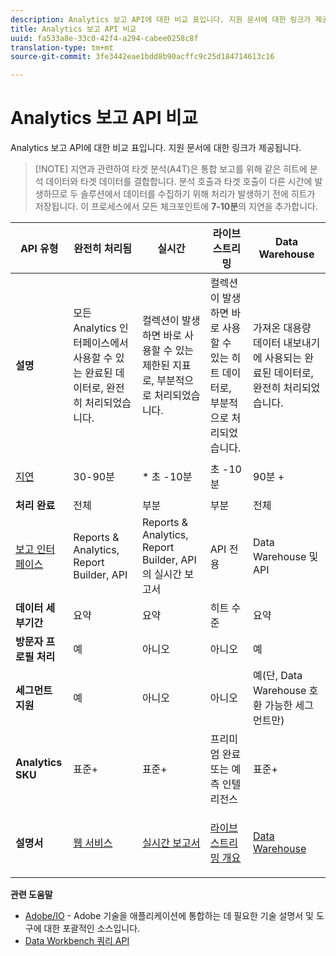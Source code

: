 ```yaml
---
description: Analytics 보고 API에 대한 비교 표입니다. 지원 문서에 대한 링크가 제공됩니다.
title: Analytics 보고 API 비교
uuid: fa533a8e-33c0-42f4-a294-cabee0258c8f
translation-type: tm+mt
source-git-commit: 3fe3442eae1bdd8b90acffc9c25d184714613c16

---
```



# Analytics 보고 API 비교

Analytics 보고 API에 대한 비교 표입니다. 지원 문서에 대한 링크가 제공됩니다.

>[!NOTE] 지연과 관련하여 타겟 분석(A4T)은 통합 보고를 위해 같은 히트에 분석 데이터와 타겟 데이터를 결합합니다. 분석 호출과 타겟 호출이 다른 시간에 발생하므로 두 솔루션에서 데이터를 수집하기 위해 처리가 발생하기 전에 히트가 저장됩니다. 이 프로세스에서 모든 체크포인트에 **7-10분**&#x200B;의 지연을 추가합니다.

<table id="table_7AF4FD678D494063ADF459B3CBC3EF3F"> 
 <thead> 
  <tr> 
   <th colname="col1" class="entry"> API 유형 </th> 
   <th colname="col2" class="entry"> 완전히 처리됨 </th> 
   <th colname="col3" class="entry"> 실시간 </th> 
   <th colname="col4" class="entry"> 라이브 스트리밍 </th> 
   <th colname="col5" class="entry"> Data Warehouse </th> 
  </tr> 
 </thead>
 <tbody> 
  <tr> 
   <td colname="col1"> <b>설명</b> </td> 
   <td colname="col2"> 모든 Analytics 인터페이스에서 사용할 수 있는 완료된 데이터로, 완전히 처리되었습니다. </td> 
   <td colname="col3"> 컬렉션이 발생하면 바로 사용할 수 있는 제한된 지표로, 부분적으로 처리되었습니다. </td> 
   <td colname="col4"> 컬렉션이 발생하면 바로 사용할 수 있는 히트 데이터로, 부분적으로 처리되었습니다. </td> 
   <td colname="col5"> 가져온 대용량 데이터 내보내기에 사용되는 완료된 데이터로, 완전히 처리되었습니다. </td> 
  </tr> 
  <tr> 
   <td colname="col1"> <p><a href="https://docs.adobe.com/content/help/en/analytics/technotes/latency.html"  > 지연</a> </p> </td> 
   <td colname="col2"> 30-90분 </td> 
   <td colname="col3"> * 초 -10분 </td> 
   <td colname="col4"> 초 -10분 </td> 
   <td colname="col5"> 90분 + </td> 
  </tr> 
  <tr> 
   <td colname="col1"> <b>처리 완료</b> </td> 
   <td colname="col2"> 전체 </td> 
   <td colname="col3"> 부분 </td> 
   <td colname="col4"> 부분 </td> 
   <td colname="col5"> 전체 </td> 
  </tr> 
  <tr> 
   <td colname="col1"> <a href="https://docs.adobe.com/content/help/ko-KR/analytics/landing/home.html"  > 보고 인터페이스</a> </td> 
   <td colname="col2"> Reports &amp; Analytics, Report Builder, API </td> 
   <td colname="col3"> Reports &amp; Analytics, Report Builder, API의 실시간 보고서 </td> 
   <td colname="col4"> API 전용 </td> 
   <td colname="col5"> Data Warehouse 및 API </td> 
  </tr> 
  <tr> 
   <td colname="col1"> <b>데이터 세부기간</b> </td> 
   <td colname="col2"> 요약 </td> 
   <td colname="col3"> 요약 </td> 
   <td colname="col4"> 히트 수준 </td> 
   <td colname="col5"> 요약 </td> 
  </tr> 
  <tr> 
   <td colname="col1"> <b>방문자 프로필 처리</b> </td> 
   <td colname="col2"> 예 </td> 
   <td colname="col3"> 아니오 </td> 
   <td colname="col4"> 아니오 </td> 
   <td colname="col5"> 예 </td> 
  </tr> 
  <tr> 
   <td colname="col1"> <b>세그먼트 지원</b> </td> 
   <td colname="col2"> 예 </td> 
   <td colname="col3"> 아니오 </td> 
   <td colname="col4"> 아니오 </td> 
   <td colname="col5"> 예(단, Data Warehouse 호환 가능한 세그먼트만) </td> 
  </tr> 
  <tr> 
   <td colname="col1"> <b>Analytics SKU</b> </td> 
   <td colname="col2"> 표준+ </td> 
   <td colname="col3"> 표준+ </td> 
   <td colname="col4"> 프리미엄 완료 또는 예측 인텔리전스 </td> 
   <td colname="col5"> 표준+ </td> 
  </tr> 
  <tr> 
   <td colname="col1"> <b>설명서</b> </td> 
   <td colname="col2"> <p> <a href="https://marketing.adobe.com/developer/documentation/analytics-reporting-1-4/get-started%E2%80%8B"  > 웹 서비스</a> </p> </td> 
   <td colname="col3"> <p> <a href="https://marketing.adobe.com/developer/documentation/analytics-reporting-1-4/real-time"  > 실시간 보고서</a> </p> </td> 
   <td colname="col4"> <p> <a href="https://marketing.adobe.com/developer/documentation/analytics-live-stream/overview-1%E2%80%8B"  > 라이브 스트리밍 개요</a> </p> </td> 
   <td colname="col5"> <p><a href="https://docs.adobe.com/content/help/ko-KR/analytics/export/data-warehouse/data-warehouse.html"  > Data Warehouse</a> </p> </td> 
  </tr> 
 </tbody> 
</table>

**관련 도움말**

* [Adobe/IO](https://www.adobe.io/) - Adobe 기술을 애플리케이션에 통합하는 데 필요한 기술 설명서 및 도구에 대한 포괄적인 소스입니다.
* [Data Workbench 쿼리 API](https://marketing.adobe.com/developer/documentation/data-workbench-query-api/c-ins-qry-api)

